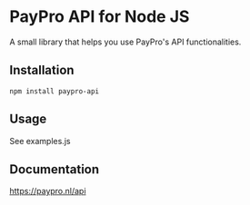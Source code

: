 PayPro API for Node JS
=========

A small library that helps you use PayPro's API functionalities.

## Installation

  `npm install paypro-api`

## Usage

  See examples.js

## Documentation

  https://paypro.nl/api
